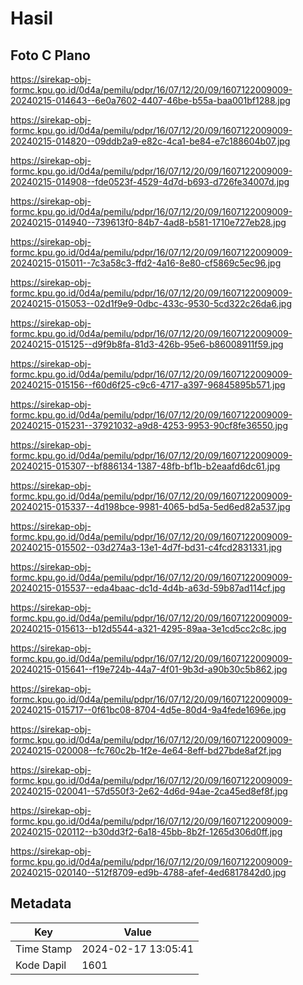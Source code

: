 # Hasil

## Foto C Plano

https://sirekap-obj-formc.kpu.go.id/0d4a/pemilu/pdpr/16/07/12/20/09/1607122009009-20240215-014643--6e0a7602-4407-46be-b55a-baa001bf1288.jpg

https://sirekap-obj-formc.kpu.go.id/0d4a/pemilu/pdpr/16/07/12/20/09/1607122009009-20240215-014820--09ddb2a9-e82c-4ca1-be84-e7c188604b07.jpg

https://sirekap-obj-formc.kpu.go.id/0d4a/pemilu/pdpr/16/07/12/20/09/1607122009009-20240215-014908--fde0523f-4529-4d7d-b693-d726fe34007d.jpg

https://sirekap-obj-formc.kpu.go.id/0d4a/pemilu/pdpr/16/07/12/20/09/1607122009009-20240215-014940--739613f0-84b7-4ad8-b581-1710e727eb28.jpg

https://sirekap-obj-formc.kpu.go.id/0d4a/pemilu/pdpr/16/07/12/20/09/1607122009009-20240215-015011--7c3a58c3-ffd2-4a16-8e80-cf5869c5ec96.jpg

https://sirekap-obj-formc.kpu.go.id/0d4a/pemilu/pdpr/16/07/12/20/09/1607122009009-20240215-015053--02d1f9e9-0dbc-433c-9530-5cd322c26da6.jpg

https://sirekap-obj-formc.kpu.go.id/0d4a/pemilu/pdpr/16/07/12/20/09/1607122009009-20240215-015125--d9f9b8fa-81d3-426b-95e6-b86008911f59.jpg

https://sirekap-obj-formc.kpu.go.id/0d4a/pemilu/pdpr/16/07/12/20/09/1607122009009-20240215-015156--f60d6f25-c9c6-4717-a397-96845895b571.jpg

https://sirekap-obj-formc.kpu.go.id/0d4a/pemilu/pdpr/16/07/12/20/09/1607122009009-20240215-015231--37921032-a9d8-4253-9953-90cf8fe36550.jpg

https://sirekap-obj-formc.kpu.go.id/0d4a/pemilu/pdpr/16/07/12/20/09/1607122009009-20240215-015307--bf886134-1387-48fb-bf1b-b2eaafd6dc61.jpg

https://sirekap-obj-formc.kpu.go.id/0d4a/pemilu/pdpr/16/07/12/20/09/1607122009009-20240215-015337--4d198bce-9981-4065-bd5a-5ed6ed82a537.jpg

https://sirekap-obj-formc.kpu.go.id/0d4a/pemilu/pdpr/16/07/12/20/09/1607122009009-20240215-015502--03d274a3-13e1-4d7f-bd31-c4fcd2831331.jpg

https://sirekap-obj-formc.kpu.go.id/0d4a/pemilu/pdpr/16/07/12/20/09/1607122009009-20240215-015537--eda4baac-dc1d-4d4b-a63d-59b87ad114cf.jpg

https://sirekap-obj-formc.kpu.go.id/0d4a/pemilu/pdpr/16/07/12/20/09/1607122009009-20240215-015613--b12d5544-a321-4295-89aa-3e1cd5cc2c8c.jpg

https://sirekap-obj-formc.kpu.go.id/0d4a/pemilu/pdpr/16/07/12/20/09/1607122009009-20240215-015641--f19e724b-44a7-4f01-9b3d-a90b30c5b862.jpg

https://sirekap-obj-formc.kpu.go.id/0d4a/pemilu/pdpr/16/07/12/20/09/1607122009009-20240215-015717--0f61bc08-8704-4d5e-80d4-9a4fede1696e.jpg

https://sirekap-obj-formc.kpu.go.id/0d4a/pemilu/pdpr/16/07/12/20/09/1607122009009-20240215-020008--fc760c2b-1f2e-4e64-8eff-bd27bde8af2f.jpg

https://sirekap-obj-formc.kpu.go.id/0d4a/pemilu/pdpr/16/07/12/20/09/1607122009009-20240215-020041--57d550f3-2e62-4d6d-94ae-2ca45ed8ef8f.jpg

https://sirekap-obj-formc.kpu.go.id/0d4a/pemilu/pdpr/16/07/12/20/09/1607122009009-20240215-020112--b30dd3f2-6a18-45bb-8b2f-1265d306d0ff.jpg

https://sirekap-obj-formc.kpu.go.id/0d4a/pemilu/pdpr/16/07/12/20/09/1607122009009-20240215-020140--512f8709-ed9b-4788-afef-4ed6817842d0.jpg


## Metadata

| Key        | Value               |
| ---------- | ------------------- |
| Time Stamp | 2024-02-17 13:05:41 |
| Kode Dapil | 1601                |



